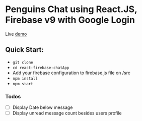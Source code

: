 Penguins Chat using React.JS, Firebase v9 with Google Login
=====================================

Live [demo](https://penguine-chat.netlify.app/)

Quick Start:
------------

- ``` git clone ```
- ``` cd react-firebase-chatApp ```
- Add your firebase configuration to firebase.js file on /src
- ``` npm install ```
- ``` npm start ```


### Todos

- [ ] Display Date below message
- [ ] Display unread message count besides users profile
